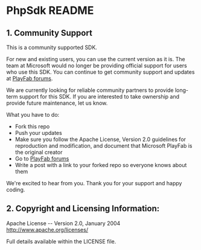 # PhpSdk README

## 1. Community Support

This is a community supported SDK. 

For new and existing users, you can use the current version as it is. The team at Microsoft would no longer be providing official support for users who use this SDK. You can continue to get community support and updates at [PlayFab forums](https://community.playfab.com/index.html).

We are currently looking for reliable community partners to provide long-term support for this SDK. If you are interested to take ownership and provide future maintenance, let us know. 

What you have to do: 
* Fork this repo
* Push your updates
* Make sure you follow the Apache License, Version 2.0 guidelines for reproduction and modification, and document that Microsoft PlayFab is the original creator
* Go to [PlayFab forums](https://community.playfab.com/index.html)
* Write a post with a link to your forked repo so everyone knows about them

We're excited to hear from you. Thank you for your support and happy coding.


## 2. Copyright and Licensing Information:

  Apache License -- 
  Version 2.0, January 2004
  http://www.apache.org/licenses/

  Full details available within the LICENSE file.
